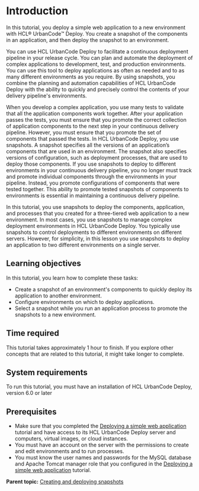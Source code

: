 # Introduction

In this tutorial, you deploy a simple web application to a new environment with HCL® UrbanCode™ Deploy. You create a snapshot of the components in an application, and then deploy the snapshot to an environment.

You can use HCL UrbanCode Deploy to facilitate a continuous deployment pipeline in your release cycle. You can plan and automate the deployment of complex applications to development, test, and production environments. You can use this tool to deploy applications as often as needed and to as many different environments as you require. By using snapshots, you combine the planning and automation capabilities of HCL UrbanCode Deploy with the ability to quickly and precisely control the contents of your delivery pipeline's environments.

When you develop a complex application, you use many tests to validate that all the application components work together. After your application passes the tests, you must ensure that you promote the correct collection of application components to the next step in your continuous delivery pipeline. However, you must ensure that you promote the set of components that passed the tests. In HCL UrbanCode Deploy, you use snapshots. A snapshot specifies all the versions of an application’s components that are used in an environment. The snapshot also specifies versions of configuration, such as deployment processes, that are used to deploy those components. If you use snapshots to deploy to different environments in your continuous delivery pipeline, you no longer must track and promote individual components through the environments in your pipeline. Instead, you promote configurations of components that were tested together. This ability to promote tested snapshots of components to environments is essential in maintaining a continuous delivery pipeline.

In this tutorial, you use snapshots to deploy the components, application, and processes that you created for a three-tiered web application to a new environment. In most cases, you use snapshots to manage complex deployment environments in HCL UrbanCode Deploy. You typically use snapshots to control deployments to different environments on different servers. However, for simplicity, in this lesson you use snapshots to deploy an application to two different environments on a single server.

## Learning objectives

In this tutorial, you learn how to complete these tasks:

-   Create a snapshot of an environment's components to quickly deploy its application to another environment.
-   Configure environments on which to deploy applications.
-   Select a snapshot while you run an application process to promote the snapshots to a new environment.

## Time required

This tutorial takes approximately 1 hour to finish. If you explore other concepts that are related to this tutorial, it might take longer to complete.

## System requirements

To run this tutorial, you must have an installation of HCL UrbanCode Deploy, version 6.0 or later

## Prerequisites

-   Make sure that you completed the [Deploying a simple web application](webapp_abstract.md) tutorial and have access to its HCL UrbanCode Deploy server and computers, virtual images, or cloud instances.
-   You must have an account on the server with the permissions to create and edit environments and to run processes.
-   You must know the user names and passwords for the MySQL database and Apache Tomcat manager role that you configured in the [Deploying a simple web application](webapp_abstract.md) tutorial.

**Parent topic:** [Creating and deploying snapshots](../../com.udeploy.tutorial.doc/topics/snapshot_abstract.md)

